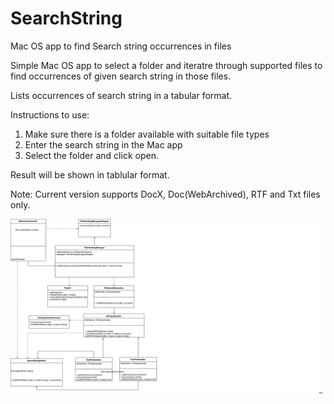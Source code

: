 # SearchString
Mac OS app to find Search string occurrences in files


Simple Mac OS app to select a folder and iteratre through supported files to find occurrences of given search string in those files.

Lists occurrences of search string in a tabular format.


Instructions to use:
1) Make sure there is a folder available with suitable file types
2) Enter the search string in the Mac app
3) Select the folder and click open.

Result will be shown in tablular format.


Note: Current version supports DocX, Doc(WebArchived), RTF and Txt files only.


![Example](uml.svg)
